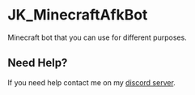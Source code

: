 # JK_MinecraftAfkBot
Minecraft bot that you can use for different purposes.

## Need Help?
If you need help contact me on my [discord server](https://discord.gg/xgET5epJE6).
